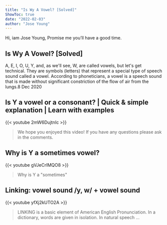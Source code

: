 ```yaml
---
title: "Is Wy A Vowel? [Solved]"
ShowToc: true 
date: "2022-02-03"
author: "Jose Young" 
---
```


Hi, iam Jose Young, Promise me you’ll have a good time.
## Is Wy A Vowel? [Solved]
 A, E, I, O, U, Y, and, as we'll see, W, are called vowels, but let's get technical. They are symbols (letters) that represent a special type of speech sound called a vowel. According to phoneticians, a vowel is a speech sound that is made without significant constriction of the flow of air from the lungs.8 Dec 2020

## Is Y a vowel or a consonant? | Quick & simple explanation | Learn with examples
{{< youtube 2mW6DujtnIc >}}
>We hope you enjoyed this video! If you have any questions please ask in the comments.

## Why is Y a sometimes vowel?
{{< youtube gVJeCrIMQO8 >}}
>Why is Y a "sometimes" 

## Linking:  vowel sound /y, w/ + vowel sound
{{< youtube yfXj2kUTO2A >}}
>LINKING is a basic element of American English Pronunciation. In a dictionary, words are given in isolation. In natural speech ...

